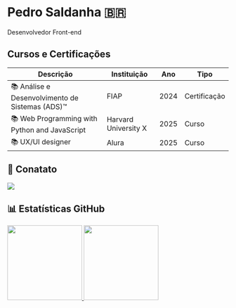 # Pedro Saldanha 🇧🇷
 Desenvolvedor Front-end



<!--

## Sobre mim:
<div>
  <p>
    Atualmente atuo como Desenvolvedor Front-End & Full-Stack com experiência no desenvolvimento de plataformas 
    Web utilizando as tecnologias atuais do mercado para construção de sistemas Web responsivos e 
    modernos, possuindo Conhecimentos em:  HTML5, CSS3, JavaScript, Bootstrap, React, TypeScript,  Node.Js, Express, Figma, Sql) ,
    no momento estudando um pouco mais sobre Android Kotlin.
  </p>
</div>
Here are some ideas to get you started:
## 🚀 Minhas Tecnologias  
  
<div style="display: inline_block">
  <img align="center" alt="Csharp" height="30" width="40" src="https://raw.githubusercontent.com/devicons/devicon/master/icons/csharp/csharp-original.svg">
  <img align="center" alt="DotNet Core" height="30" width="40" src="https://cdn.jsdelivr.net/gh/devicons/devicon/icons/dotnetcore/dotnetcore-original.svg" />
  <img align="center" alt="DotNet" height="30" width="40" src="https://cdn.jsdelivr.net/gh/devicons/devicon/icons/dot-net/dot-net-original-wordmark.svg" />
  <img align="center" alt="HTML" height="30" width="40" src="https://raw.githubusercontent.com/devicons/devicon/master/icons/html5/html5-original.svg">
  <img align="center" alt="CSS" height="30" width="40" src="https://raw.githubusercontent.com/devicons/devicon/master/icons/css3/css3-original.svg">
  <img align="center" alt="JavaScript" height="30" width="40" src="https://raw.githubusercontent.com/devicons/devicon/master/icons/javascript/javascript-plain.svg">
  <img align="center" alt="JavaScript" height="30" width="40" src="https://cdn.jsdelivr.net/gh/devicons/devicon/icons/bootstrap/bootstrap-plain-wordmark.svg" />  
  <img align="center" alt="Python" height="30" width="40" src="https://raw.githubusercontent.com/devicons/devicon/master/icons/python/python-original.svg">
</div><br>

•⁠  ⁠🔭 I’m currently working on ...
•⁠  ⁠🌱 I’m currently learning ...
•⁠  ⁠👯 I’m looking to collaborate on ...
•⁠  ⁠🤔 I’m looking for help with ...
•⁠  ⁠💬 Ask me about ...
•⁠  ⁠📫 How to reach me: ...
•⁠  ⁠😄 Pronouns: ...
•⁠  ⁠⚡ Fun fact: ...
-->
## Cursos e Certificações

Descrição   | Instituição   | Ano | Tipo
--------- | --------- | ------ | ------
📚 Análise e Desenvolvimento de Sistemas (ADS)™️ | FIAP | 2024 | Certificação
📚 Web Programming with Python and JavaScript | Harvard University X | 2025 | Curso
📚 UX/UI designer | Alura | 2025 | Curso

## 💬 Conatato 
  
<div> 
 
  <a href="https://www.linkedin.com/in/pedrodoxx/" target="_blank"><img src="https://img.shields.io/badge/-LinkedIn-%230077B5?style=for-the-badge&logo=linkedin&logoColor=white" target="_blank"></a> 
</div>

## 📊 Estatísticas GitHub

<div align="start">
  <a href="https://github.com/PedroSaldanhaa">
  <img height="170em" src="https://github-readme-stats.vercel.app/api?username=PedroSaldanhaa&show_icons=true&theme=dark&include_all_commits=true&count_private=true"/>
  <img height="170em" src="https://github-readme-stats.vercel.app/api/top-langs/?username=PedroSaldanhaa&layout=compact&langs_count=7&theme=dark"/>
</div>
